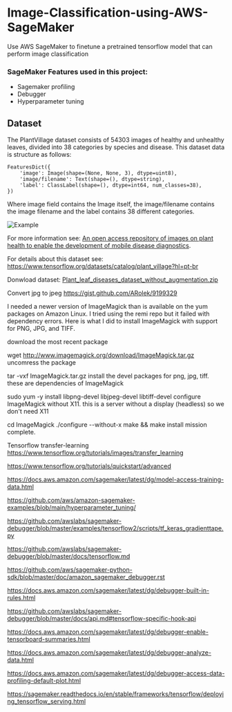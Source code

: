 # **Image-Classification-using-AWS-SageMaker**
Use AWS SageMaker to finetune a pretrained tensorflow model  that can perform image classification

### SageMaker Features used in this project:

- Sagemaker profiling
- Debugger
- Hyperparameter tuning

## Dataset

The PlantVillage dataset consists of 54303 images of healthy and unhealthy leaves, divided into 38 categories by species and disease. This dataset data is structure as follows:

``` 
FeaturesDict({
    'image': Image(shape=(None, None, 3), dtype=uint8),
    'image/filename': Text(shape=(), dtype=string),
    'label': ClassLabel(shape=(), dtype=int64, num_classes=38),
})
```

Where image field contains the Image itself, the image/filename contains the image filename and the label contains 38 different categories. 

![Example](https://github.com/punkmic/Image-Classification-using-AWS-SageMaker/blob/master/images/plants.PNG)

For more information see: [An open access repository of images on plant health to enable the development of mobile disease diagnostics](https://arxiv.org/abs/1511.08060).

For details about this dataset see: https://www.tensorflow.org/datasets/catalog/plant_village?hl=pt-br

Donwload dataset: [Plant_leaf_diseases_dataset_without_augmentation.zip](https://data.mendeley.com/datasets/tywbtsjrjv/1)

Convert jpg to jpeg
https://gist.github.com/ARolek/9199329

I needed a newer version of ImageMagick than is available on the yum packages on Amazon Linux. I tried using the remi repo but it failed with dependency errors. Here is what I did to install ImageMagick with support for PNG, JPG, and TIFF.

download the most recent package

wget http://www.imagemagick.org/download/ImageMagick.tar.gz
uncomress the package

tar -vxf ImageMagick.tar.gz
install the devel packages for png, jpg, tiff. these are dependencies of ImageMagick

sudo yum -y install libpng-devel libjpeg-devel libtiff-devel
configure ImageMagick without X11. this is a server without a display (headless) so we don't need X11

cd ImageMagick
./configure --without-x
make && make install
mission complete.

Tensorflow transfer-learning
https://www.tensorflow.org/tutorials/images/transfer_learning

https://www.tensorflow.org/tutorials/quickstart/advanced

https://docs.aws.amazon.com/sagemaker/latest/dg/model-access-training-data.html

https://github.com/aws/amazon-sagemaker-examples/blob/main/hyperparameter_tuning/

https://github.com/awslabs/sagemaker-debugger/blob/master/examples/tensorflow2/scripts/tf_keras_gradienttape.py

https://github.com/awslabs/sagemaker-debugger/blob/master/docs/tensorflow.md

https://github.com/aws/sagemaker-python-sdk/blob/master/doc/amazon_sagemaker_debugger.rst

https://docs.aws.amazon.com/sagemaker/latest/dg/debugger-built-in-rules.html

https://github.com/awslabs/sagemaker-debugger/blob/master/docs/api.md#tensorflow-specific-hook-api

https://docs.aws.amazon.com/sagemaker/latest/dg/debugger-enable-tensorboard-summaries.html

https://docs.aws.amazon.com/sagemaker/latest/dg/debugger-analyze-data.html

https://docs.aws.amazon.com/sagemaker/latest/dg/debugger-access-data-profiling-default-plot.html

https://sagemaker.readthedocs.io/en/stable/frameworks/tensorflow/deploying_tensorflow_serving.html

